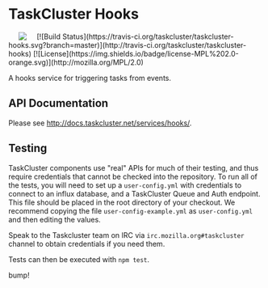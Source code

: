 TaskCluster Hooks
=================
<img hspace="20" align="left" src="https://tools.taskcluster.net/lib/assets/taskcluster-120.png" />
[![Build Status](https://travis-ci.org/taskcluster/taskcluster-hooks.svg?branch=master)](http://travis-ci.org/taskcluster/taskcluster-hooks)
<!-- TODO: see https://www.npmjs.com/package/coveralls to set this up
[![Coverage Status](https://coveralls.io/repos/taskcluster/taskcluster-hooks/badge.svg?branch=master&service=github)](https://coveralls.io/github/taskcluster/taskcluster-hooks?branch=master)
-->
[![License](https://img.shields.io/badge/license-MPL%202.0-orange.svg)](http://mozilla.org/MPL/2.0)

A hooks service for triggering tasks from events.

API Documentation
-----------------
Please see http://docs.taskcluster.net/services/hooks/.

Testing
-------
TaskCluster components use "real" APIs for much of their testing, and thus
require credentials that cannot be checked into the repository.  To run all of
the tests, you will need to set up a `user-config.yml` with credentials to
connect to an influx database, and a TaskCluster Queue and Auth endpoint. This
file should be placed in the root directory of your checkout. We recommend
copying the file `user-config-example.yml` as `user-config.yml` and then
editing the values.

Speak to the Taskcluster team on IRC via `irc.mozilla.org#taskcluster` channel
to obtain credentials if you need them.

Tests can then be executed with `npm test`.

bump!
